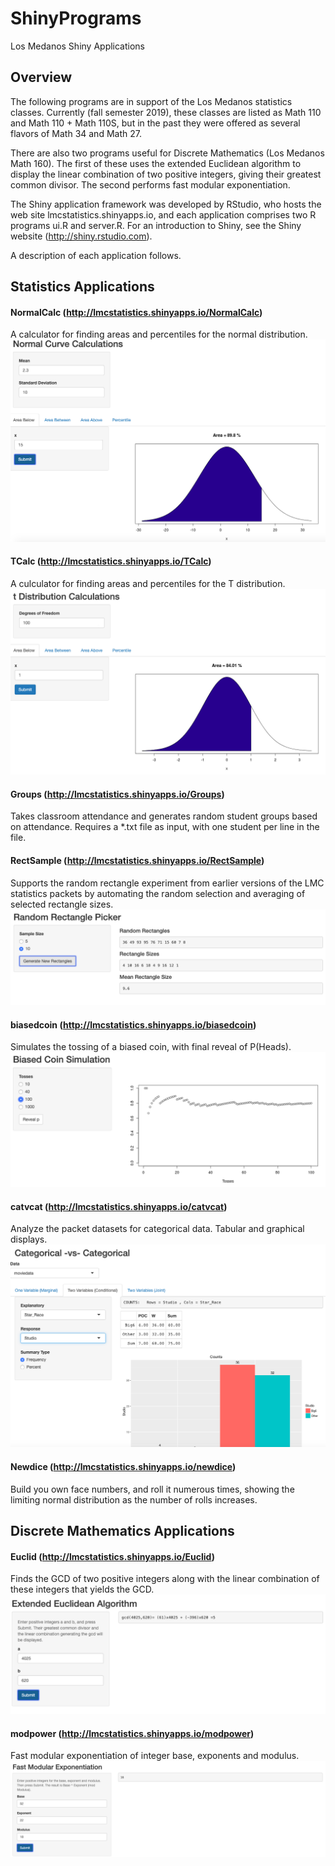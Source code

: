 # ShinyPrograms
Los Medanos Shiny Applications
## Overview
The following programs are in support of the Los Medanos statistics classes. Currently (fall semester 2019), these classes are
listed as Math 110 and Math 110 + Math 110S, but in the past they were offered as several flavors of Math 34 and Math 27.

There are also two programs useful for Discrete Mathematics (Los Medanos Math 160). The first of these uses the extended Euclidean
algorithm to display the linear combination of two positive integers, giving their greatest common divisor. The second performs
fast modular exponentiation.

The Shiny application framework was developed by RStudio, who hosts the web site lmcstatistics.shinyapps.io, and each application
comprises two R programs ui.R and server.R. For an introduction to Shiny, see the Shiny website 
(http://shiny.rstudio.com).

A description of each application follows.
## Statistics Applications
#### **NormalCalc** (http://lmcstatistics.shinyapps.io/NormalCalc)
  A calculator for finding areas and percentiles for the normal distribution.
![NormalCalc](imgs/NormalCalc.png)

#### **TCalc**   (http://lmcstatistics.shinyapps.io/TCalc)
  A culculator for finding areas and percentiles for the T distribution.
![TCalc](imgs/TCalc.png)
  
#### **Groups** (http://lmcstatistics.shinyapps.io/Groups)
  Takes classroom attendance and generates random student groups based on attendance. Requires a *.txt file as input, with one student per line in the file.
  
#### **RectSample** (http://lmcstatistics.shinyapps.io/RectSample)
  Supports the random rectangle experiment from earlier versions of the LMC statistics packets by automating the random selection and averaging of selected rectangle sizes.
![Rectangles](imgs/Rectangles.png)

#### **biasedcoin**  (http://lmcstatistics.shinyapps.io/biasedcoin)
  Simulates the tossing of a biased coin, with final reveal of P(Heads).
![Biased Coin](imgs/BiasedCoin.png)

#### **catvcat**   (http://lmcstatistics.shinyapps.io/catvcat)
  Analyze the packet datasets for categorical data. Tabular and graphical displays.
![Cat versus Cat](imgs/Categorical.png)

#### **Newdice**   (http://lmcstatistics.shinyapps.io/newdice)
  Build you own face numbers, and roll it numerous times, showing the limiting normal distribution as the number of rolls increases.

## Discrete Mathematics Applications
#### **Euclid**    (http://lmcstatistics.shinyapps.io/Euclid)
  Finds the GCD of two positive integers along with the linear combination of these integers that yields the GCD. 
![Euclidean Algorithm](imgs/Euclid.png)
  
#### **modpower**  (http://lmcstatistics.shinyapps.io/modpower)
  Fast modular exponentiation of integer base, exponents and modulus.
![Modular Power](imgs/ModExp.png)

  
